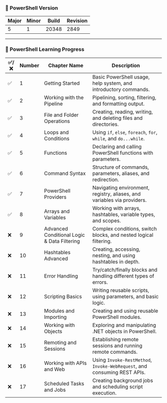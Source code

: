 ### 🔷 PowerShell Version

| Major | Minor | Build | Revision |
|-------|-------|-------|----------|
|   5   |   1   | 20348 |   2849   |

---

### 📘 PowerShell Learning Progress

| ✅/❌ | Number | Chapter Name                               | Description                                                                                   |
|-------|--------|---------------------------------------------|-----------------------------------------------------------------------------------------------|
| ✅    | 1      | Getting Started                             | Basic PowerShell usage, help system, and introductory commands.                               |
| ✅    | 2      | Working with the Pipeline                   | Pipelining, sorting, filtering, and formatting output.                                        |
| ✅    | 3      | File and Folder Operations                  | Creating, reading, writing, and deleting files and directories.                               |
| ✅    | 4      | Loops and Conditions                        | Using `if`, `else`, `foreach`, `for`, `while`, and `do...while`.                              |
| ✅    | 5      | Functions                                   | Declaring and calling PowerShell functions with parameters.                                   |
| ✅    | 6      | Command Syntax                              | Structure of commands, parameters, aliases, and redirection.                                  |
| ✅    | 7      | PowerShell Providers                        | Navigating environment, registry, aliases, and variables via providers.                       |
| ✅    | 8      | Arrays and Variables                        | Working with arrays, hashtables, variable types, and scopes.                                  |
| ❌    | 9      | Advanced Conditional Logic & Data Filtering | Complex conditions, switch blocks, and nested logical filtering.                              |
| ❌    | 10     | Hashtables Advanced                         | Creating, accessing, nesting, and using hashtables in depth.                                  |
| ❌    | 11     | Error Handling                              | Try/catch/finally blocks and handling different types of errors.                              |
| ❌    | 12     | Scripting Basics                            | Writing reusable scripts, using parameters, and basic logic.                                  |
| ❌    | 13     | Modules and Importing                       | Creating and using reusable PowerShell modules.                                               |
| ❌    | 14     | Working with Objects                        | Exploring and manipulating .NET objects in PowerShell.                                        |
| ❌    | 15     | Remoting and Sessions                       | Establishing remote sessions and running remote commands.                                     |
| ❌    | 16     | Working with APIs and Web                   | Using `Invoke-RestMethod`, `Invoke-WebRequest`, and consuming REST APIs.                      |
| ❌    | 17     | Scheduled Tasks and Jobs                    | Creating background jobs and scheduling script execution.                                     |
